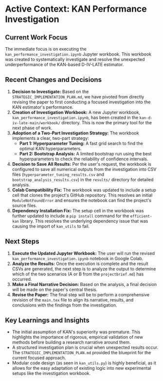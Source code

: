 # Active Context: KAN Performance Investigation

## Current Work Focus

The immediate focus is on executing the `kan_performance_investigation.ipynb` Jupyter workbook. This workbook was created to systematically investigate and resolve the unexpected underperformance of the KAN-based D-IV-LATE estimator.

## Recent Changes and Decisions

1.  **Decision to Investigate:** Based on the `STRATEGIC_IMPLEMENTATION_PLAN.md`, we have pivoted from directly revising the paper to first conducting a focused investigation into the KAN estimator's performance.
2.  **Creation of Investigation Workbook:** A new Jupyter workbook, `kan_performance_investigation.ipynb`, has been created in the `kan-d-iv-late-main/workbook/` directory. This is now the primary tool for the next phase of work.
3.  **Adoption of a Two-Part Investigation Strategy:** The workbook implements a clear, two-part strategy:
    *   **Part 1: Hyperparameter Tuning:** A fast grid search to find the optimal KAN hyperparameters.
    *   **Part 2: Bootstrap Analysis:** A limited bootstrap run using the best hyperparameters to check the reliability of confidence intervals.
4.  **Decision to Save All Results:** Per the user's request, the workbook is configured to save all numerical outputs from the investigation into CSV files (`hyperparameter_tuning_results.csv` and `bootstrap_analysis_results.csv`) in the `results/` directory for detailed analysis.
5.  **Colab Compatibility Fix:** The workbook was updated to include a setup cell that clones the project's GitHub repository. This resolves an initial `ModuleNotFoundError` and ensures the notebook can find the project's source files.
6.  **Dependency Installation Fix:** The setup cell in the workbook was further updated to include a `pip install` command for the `efficient-kan` library. This resolves the underlying dependency issue that was causing the import of `kan_utils` to fail.

## Next Steps

1.  **Execute the Updated Jupyter Workbook:** The user will run the revised `kan_performance_investigation.ipynb` notebook in Google Colab.
2.  **Analyze the Results:** Once the execution is complete and the result CSVs are generated, the next step is to analyze the output to determine which of the two scenarios (A or B from the `projectbrief.md`) has occurred.
3.  **Make a Final Narrative Decision:** Based on the analysis, a final decision will be made on the paper's central thesis.
4.  **Revise the Paper:** The final step will be to perform a comprehensive revision of the `main.tex` file to align its narrative, results, and conclusions with the findings from the investigation.

## Key Learnings and Insights

-   The initial assumption of KAN's superiority was premature. This highlights the importance of rigorous, empirical validation of new methods before building a research narrative around them.
-   A structured investigation plan is crucial when unexpected results occur. The `STRATEGIC_IMPLEMENTATION_PLAN.md` provided the blueprint for the current focused approach.
-   Modular code design (as seen in `kan_utils.py`) is highly beneficial, as it allows for the easy adaptation of existing logic into new experimental setups like the investigation workbook.
